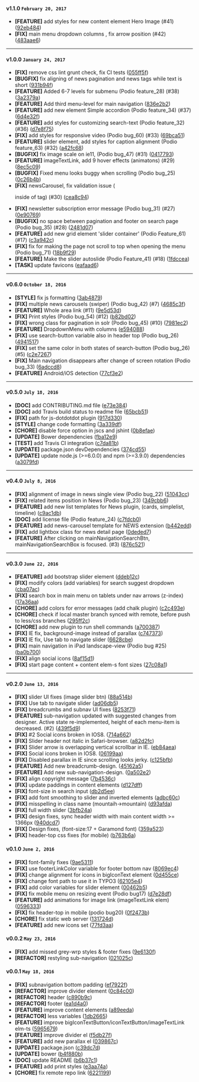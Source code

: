 
#### v1.1.0 `February 20, 2017`
- **[FEATURE]** add styles for new content element Hero Image (#41) ([92eb484](https://github.com/t3kit/felayout_bluemountain/commit/92eb484))
- **[FIX]** main menu dropdown columns , fix arrow position (#42) ([483aae6](https://github.com/t3kit/felayout_bluemountain/commit/483aae6))

***

#### v1.0.0 `January 24, 2017`
- **[FIX]** remove css lint grunt check, fix CI tests ([055ff5f](https://github.com/t3kit/felayout_bluemountain/commit/055ff5f))
- **[BUGFIX]** fix aligning of news pagination and news tags while text is short ([931b94f](https://github.com/t3kit/felayout_bluemountain/commit/931b94f))
- **[FEATURE]** Added 6-7 levels for submenu (Podio feature_28) (#38) ([3a2379a](https://github.com/t3kit/felayout_bluemountain/commit/3a2379a))
- **[FEATURE]** Add third menu-level for main navigation ([836e2b2](https://github.com/t3kit/felayout_bluemountain/commit/836e2b2))
- **[FEATURE]** add new element Simple accordion (Podio feature_34) (#37) ([6d4e32f](https://github.com/t3kit/felayout_bluemountain/commit/6d4e32f))
- **[FEATURE]** add styles for customizing search-text (Podio feature_32) (#36) ([d7e8f75](https://github.com/t3kit/felayout_bluemountain/commit/d7e8f75))
- **[FIX]** add styles for responsive video (Podio bug_60) (#33) ([69bca51](https://github.com/t3kit/felayout_bluemountain/commit/69bca51))
- **[FEATURE]** slider element, add styles for caption alignment (Podio feature_63) (#32) ([a42fc68](https://github.com/t3kit/felayout_bluemountain/commit/a42fc68))
- **[BUGFIX]** fix image scale on ie11, (Podio bug_47) (#31) ([0417793](https://github.com/t3kit/felayout_bluemountain/commit/0417793))
- **[FEATURE]** imageTextLink, add 9 hover effects (animatons) (#29) ([8ec5c09](https://github.com/t3kit/felayout_bluemountain/commit/8ec5c09))
- **[BUGFIX]** Fixed menu looks buggy when scrolling (Podio bug_25) ([0c26b4b](https://github.com/t3kit/felayout_bluemountain/commit/0c26b4b))
- **[FIX]** newsCarousel, fix validation issue (<p> inside of <span> tag)  (#30) ([cea8c94](https://github.com/t3kit/felayout_bluemountain/commit/cea8c94))
- **[FIX]** newsletter subscription error message (Podio bug_31) (#27) ([0e90769](https://github.com/t3kit/felayout_bluemountain/commit/0e90769))
- **[BUGFIX]** no space between pagination and footer on search page (Podio bug_35) (#28) ([2481d07](https://github.com/t3kit/felayout_bluemountain/commit/2481d07))
- **[FEATURE]** add new grid element 'slider container' (Podio Feature_61) (#17) ([c3a942c](https://github.com/t3kit/felayout_bluemountain/commit/c3a942c))
- **[FIX]** fix for making the page not scroll to top when opening the menu (Podio bug_71) ([18b9f29](https://github.com/t3kit/felayout_bluemountain/commit/18b9f29))
- **[FEATURE]** Make the slider autoslide (Podio Feature_41) (#18) ([1fdccea](https://github.com/t3kit/felayout_bluemountain/commit/1fdccea))
- **[TASK]** update favicons ([eafaad6](https://github.com/t3kit/felayout_bluemountain/commit/eafaad6))

***

#### v0.6.0 `October 18, 2016`
- **[STYLE]** fix js formatting ([3ab4879](https://github.com/t3kit/felayout_bluemountain/commit/3ab4879))
- **[FIX]** multiple news carousels (swiper) (Podio bug_42) (#7) ([4685c3f](https://github.com/t3kit/felayout_bluemountain/commit/4685c3f))
- **[FEATURE]** Whole area link (#11) ([9e5d53d](https://github.com/t3kit/felayout_bluemountain/commit/9e5d53d))
- **[FIX]** Print styles (Podio bug_54) (#12) ([b82bd02](https://github.com/t3kit/felayout_bluemountain/commit/b82bd02))
- **[FIX]** wrong class for pagination in solr (Podio bug_45) (#10) ([7981ec2](https://github.com/t3kit/felayout_bluemountain/commit/7981ec2))
- **[FEATURE]** DropdownMenu with columns ([e594088](https://github.com/t3kit/felayout_bluemountain/commit/e594088))
- **[FIX]** use search-button variable also in header top (Podio bug_26) ([4941517](https://github.com/t3kit/felayout_bluemountain/commit/4941517))
- **[FIX]** set the same color in both states of search-button (Podio bug_26) (#5) ([c2e7267](https://github.com/t3kit/felayout_bluemountain/commit/c2e7267))
- **[FIX]** Main navigation disappears after change of screen rotation (Podio bug_33) ([6adccd8](https://github.com/t3kit/felayout_bluemountain/commit/6adccd8))
- **[FEATURE]** Android/iOS detection ([77cf3e2](https://github.com/t3kit/felayout_bluemountain/commit/77cf3e2))

***

#### v0.5.0 `July 18, 2016`
- **[DOC]** add CONTRIBUTING.md file ([e73e384](https://github.com/t3kit/felayout_bluemountain/commit/e73e384))
- **[DOC]** add Travis build status to readme file ([65bcb51](https://github.com/t3kit/felayout_bluemountain/commit/65bcb51))
- **[FIX]** path for js-dotdotdot plugin ([917d330](https://github.com/t3kit/felayout_bluemountain/commit/917d330))
- **[STYLE]** change code formatting ([3a339df](https://github.com/t3kit/felayout_bluemountain/commit/3a339df))
- **[CHORE]** disable force option in jscs and jshint ([0b8efae](https://github.com/t3kit/felayout_bluemountain/commit/0b8efae))
- **[UPDATE]** Bower dependencies ([fba12e9](https://github.com/t3kit/felayout_bluemountain/commit/fba12e9))
- **[TEST]** add Travis CI integration ([c7da81b](https://github.com/t3kit/felayout_bluemountain/commit/c7da81b))
- **[UPDATE]** package.json devDependencies ([374cd55](https://github.com/t3kit/felayout_bluemountain/commit/374cd55))
- **[UPDATE]** update node.js (>=6.0.0) and npm (>=3.9.0) dependencies ([a3079fd](https://github.com/t3kit/felayout_bluemountain/commit/a3079fd))

***

#### v0.4.0 `July 8, 2016`
- **[FIX]** alignment of image in news single view (Podio bug_22) ([51043cc](https://github.com/t3kit/felayout_bluemountain/commit/51043cc))
- **[FIX]** related items position in News (Podio bug_23) ([349cbb6](https://github.com/t3kit/felayout_bluemountain/commit/349cbb6))
- **[FEATURE]** add new list templates for News plugin, (cards, simplelist, timeline) ([c9ac1db](https://github.com/t3kit/felayout_bluemountain/commit/c9ac1db))
- **[DOC]** add license file (Podio feature_24) ([c7fdcb0](https://github.com/t3kit/felayout_bluemountain/commit/c7fdcb0))
- **[FEATURE]** add news-carousel template for NEWS extension ([b442edd](https://github.com/t3kit/felayout_bluemountain/commit/b442edd))
- **[FIX]** add lightbox class for news detail page ([0deded7](https://github.com/t3kit/felayout_bluemountain/commit/0deded7))
- **[FEATURE]** After clicking on mainNavigationSearchBtn, mainNavigationSearchBox is focused. (#3) ([876c521](https://github.com/t3kit/felayout_bluemountain/commit/876c521))

***

#### v0.3.0 `June 22, 2016`
- **[FEATURE]** add bootstrap slider element ([ddeb12c](https://github.com/t3kit/felayout_bluemountain/commit/ddeb12c))
- **[FIX]** modify colors (add variables) for search suggest dropdown ([cba07ac](https://github.com/t3kit/felayout_bluemountain/commit/cba07ac))
- **[FIX]** search box in main menu on tablets under nav arrows (z-index) ([17a36aa](https://github.com/t3kit/felayout_bluemountain/commit/17a36aa))
- **[CHORE]** add colors for error messages (add chalk plugin) ([c2c493e](https://github.com/t3kit/felayout_bluemountain/commit/c2c493e))
- **[CHORE]** check if local master branch synced with remote, before push to less/css branches ([295ff2c](https://github.com/t3kit/felayout_bluemountain/commit/295ff2c))
- **[CHORE]** add new plugin to run shell commands ([a700387](https://github.com/t3kit/felayout_bluemountain/commit/a700387))
- **[FIX]** IE fix, background-image instead of parallax ([c747373](https://github.com/t3kit/felayout_bluemountain/commit/c747373))
- **[FIX]** IE fix, Use tab to navigate slider ([6628cbe](https://github.com/t3kit/felayout_bluemountain/commit/6628cbe))
- **[FIX]** main navigation in iPad landscape-view (Podio bug #25) ([ba0b700](https://github.com/t3kit/felayout_bluemountain/commit/ba0b700))
- **[FIX]** align social icons ([8af15d1](https://github.com/t3kit/felayout_bluemountain/commit/8af15d1))
- **[FIX]** start page content + content elem-s font sizes ([27c08a1](https://github.com/t3kit/felayout_bluemountain/commit/27c08a1))

***
#### v0.2.0 `June 13, 2016`
- **[FIX]** slider UI fixes (image slider btn) ([88a514b](https://github.com/t3kit/felayout_bluemountain/commit/88a514b))
- **[FIX]** Use tab to navigate slider ([ad06db5](https://github.com/t3kit/felayout_bluemountain/commit/ad06db5))
- **[FIX]** breadcrumbs and subnav UI fixes ([8253f71](https://github.com/t3kit/felayout_bluemountain/commit/8253f71))
- **[FEATURE]** sub-navigation updated with suggested changes from designer. Active state re-implemented, height of each menu-item is decreased. (#2) ([439f5d9](https://github.com/t3kit/felayout_bluemountain/commit/439f5d9))
- **[FIX]** #2 Social icons broken in IOS8. ([714a662](https://github.com/t3kit/felayout_bluemountain/commit/714a662))
- **[FIX]** Slider header not italic in Safari-browser. ([a82d2fc](https://github.com/t3kit/felayout_bluemountain/commit/a82d2fc))
- **[FIX]** Slider arrow is overlapping vertical scrollbar in IE. ([eb84aea](https://github.com/t3kit/felayout_bluemountain/commit/eb84aea))
- **[FIX]** Social icons broken in IOS8. ([06199aa](https://github.com/t3kit/felayout_bluemountain/commit/06199aa))
- **[FIX]** Disabled parallax in IE since scrolling looks jerky. ([c125bfb](https://github.com/t3kit/felayout_bluemountain/commit/c125bfb))
- **[FEATURE]** Add new breadcrumb-design. ([45162a5](https://github.com/t3kit/felayout_bluemountain/commit/45162a5))
- **[FEATURE]** Add new sub-navigation-design. ([0a502e2](https://github.com/t3kit/felayout_bluemountain/commit/0a502e2))
- **[FIX]** align copyright message ([7b4536c](https://github.com/t3kit/felayout_bluemountain/commit/7b4536c))
- **[FIX]** update paddings in content elements ([d127dff](https://github.com/t3kit/felayout_bluemountain/commit/d127dff))
- **[FIX]** font-size in search input ([db2d5ee](https://github.com/t3kit/felayout_bluemountain/commit/db2d5ee))
- **[FIX]** add font smoothing to slider and inverted elements ([adbc60c](https://github.com/t3kit/felayout_bluemountain/commit/adbc60c))
- **[FIX]** misspelling in class name (mountaih->mountain) ([d93afda](https://github.com/t3kit/felayout_bluemountain/commit/d93afda))
- **[FIX]** full width slider ([3bfb24a](https://github.com/t3kit/felayout_bluemountain/commit/3bfb24a))
- **[FIX]** design fixes, sync header width with main content width >= 1366px ([940dcd7](https://github.com/t3kit/felayout_bluemountain/commit/940dcd7))
- **[FIX]** Design fixes, (font-size:17 + Garamond font) ([359a523](https://github.com/t3kit/felayout_bluemountain/commit/359a523))
- **[FIX]** header-top css fixes (for mobile) ([b763b6a](https://github.com/t3kit/felayout_bluemountain/commit/b763b6a))

#### v0.1.0 `June 2, 2016`
- **[FIX]** font-family fixes ([9ae5311](https://github.com/t3kit/felayout_bluemountain/commit/9ae5311))
- **[FIX]** use footerLinkColor variable for footer bottom nav ([8069ec4](https://github.com/t3kit/felayout_bluemountain/commit/8069ec4))
- **[FIX]** change alignment for icons in bigIconText element ([0d455ce](https://github.com/t3kit/felayout_bluemountain/commit/0d455ce))
- **[FIX]** change font path to use it in TYPO3 ([62105e4](https://github.com/t3kit/felayout_bluemountain/commit/62105e4))
- **[FIX]** add color variables for slider element ([00462b5](https://github.com/t3kit/felayout_bluemountain/commit/00462b5))
- **[FIX]** fix mobile menu on resizing event (Podio bug17) ([d7e28df](https://github.com/t3kit/felayout_bluemountain/commit/d7e28df))
- **[FEATURE]** add animations for image link (imageTextLink elem) ([0596333](https://github.com/t3kit/felayout_bluemountain/commit/0596333))
- **[FIX]** fix header-top in mobile (podio bug20) ([0f2473b](https://github.com/t3kit/felayout_bluemountain/commit/0f2473b))
- **[CHORE]** fix static web server ([131724d](https://github.com/t3kit/felayout_bluemountain/commit/131724d))
- **[FEATURE]** add new icons set ([77fd3aa](https://github.com/t3kit/felayout_bluemountain/commit/77fd3aa))

#### v0.0.2 `May 23, 2016`
- **[FIX]** add missed grey-wrp styles & footer fixes ([9e6130f](https://github.com/t3kit/felayout_bluemountain/commit/9e6130f))
- **[REFACTOR]** restyling sub-navigation ([021025c](https://github.com/t3kit/felayout_bluemountain/commit/021025c))

#### v0.0.1 `May 18, 2016`
- **[FIX]** subnavigation bottom padding ([ef7922f](https://github.com/t3kit/felayout_bluemountain/commit/ef7922f))
- **[REFACTOR]** improve divider element ([0c84c00](https://github.com/t3kit/felayout_bluemountain/commit/0c84c00))
- **[REFACTOR]** header ([c890b9c](https://github.com/t3kit/felayout_bluemountain/commit/c890b9c))
- **[REFACTOR]** footer ([ea1d4a0](https://github.com/t3kit/felayout_bluemountain/commit/ea1d4a0))
- **[FEATURE]** improve content elements ([a89eeda](https://github.com/t3kit/felayout_bluemountain/commit/a89eeda))
- **[REFACTOR]** less variables ([1db2665](https://github.com/t3kit/felayout_bluemountain/commit/1db2665))
- **[FEATURE]** improve bigIconTextButton/iconTextButton/imageTextLink elm-ts ([5965679](https://github.com/t3kit/felayout_bluemountain/commit/5965679))
- **[FEATURE]** improve divider el ([f5db27f](https://github.com/t3kit/felayout_bluemountain/commit/f5db27f))
- **[FEATURE]** add new parallax el ([039867c](https://github.com/t3kit/felayout_bluemountain/commit/039867c))
- **[UPDATE]** package.json ([c39dc7d](https://github.com/t3kit/felayout_bluemountain/commit/c39dc7d))
- **[UPDATE]** bower ([b4f880b](https://github.com/t3kit/felayout_bluemountain/commit/b4f880b))
- **[DOC]** update README ([b6b37c1](https://github.com/t3kit/felayout_bluemountain/commit/b6b37c1))
- **[FEATURE]** add print styles ([e3aa74a](https://github.com/t3kit/felayout_bluemountain/commit/e3aa74a))
- **[CHORE]** fix remote repo link ([6221199](https://github.com/t3kit/felayout_bluemountain/commit/6221199))

